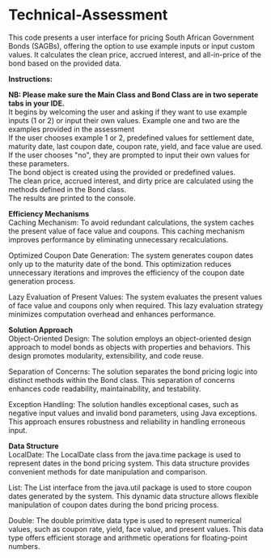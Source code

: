 # Technical-Assessment

This code presents a user interface for pricing South African Government Bonds (SAGBs), offering the option to use example inputs or input custom values. It calculates the clean price, accrued interest, and all-in-price of the bond based on the provided data.

**Instructions:**

**NB: Please make sure the Main Class and Bond Class are in two seperate tabs in your IDE.**  
It begins by welcoming the user and asking if they want to use example inputs (1 or 2) or input their own values. Example one and two are the examples provided in the assessment  
If the user chooses example 1 or 2, predefined values for settlement date, maturity date, last coupon date, coupon rate, yield, and face value are used.  
If the user chooses "no", they are prompted to input their own values for these parameters.  
The bond object is created using the provided or predefined values.  
The clean price, accrued interest, and dirty price are calculated using the methods defined in the Bond class.  
The results are printed to the console. 

**Efficiency Mechanisms**  
Caching Mechanism: To avoid redundant calculations, the system caches the present value of face value and coupons. This caching mechanism improves performance by eliminating unnecessary recalculations.

Optimized Coupon Date Generation: The system generates coupon dates only up to the maturity date of the bond. This optimization reduces unnecessary iterations and improves the efficiency of the coupon date generation process.

Lazy Evaluation of Present Values: The system evaluates the present values of face value and coupons only when required. This lazy evaluation strategy minimizes computation overhead and enhances performance.

**Solution Approach**  
Object-Oriented Design: The solution employs an object-oriented design approach to model bonds as objects with properties and behaviors. This design promotes modularity, extensibility, and code reuse.

Separation of Concerns: The solution separates the bond pricing logic into distinct methods within the Bond class. This separation of concerns enhances code readability, maintainability, and testability.

Exception Handling: The solution handles exceptional cases, such as negative input values and invalid bond parameters, using Java exceptions. This approach ensures robustness and reliability in handling erroneous input.

**Data Structure**  
LocalDate: The LocalDate class from the java.time package is used to represent dates in the bond pricing system. This data structure provides convenient methods for date manipulation and comparison.

List: The List interface from the java.util package is used to store coupon dates generated by the system. This dynamic data structure allows flexible manipulation of coupon dates during the bond pricing process.

Double: The double primitive data type is used to represent numerical values, such as coupon rate, yield, face value, and present values. This data type offers efficient storage and arithmetic operations for floating-point numbers.
